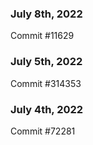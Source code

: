### July 8th, 2022

Commit #11629

### July 5th, 2022

Commit #314353


### July 4th, 2022

Commit #72281
